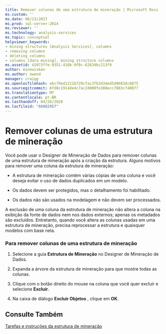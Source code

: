 ```yaml
---
title: Remover colunas de uma estrutura de mineração | Microsoft Docs
ms.custom: ''
ms.date: 06/13/2017
ms.prod: sql-server-2014
ms.reviewer: ''
ms.technology: analysis-services
ms.topic: conceptual
helpviewer_keywords:
- mining structures [Analysis Services], columns
- removing columns
- deleting columns
- columns [data mining], mining structure columns
ms.assetid: 41073ffe-9351-416b-9f0c-62634bc213f9
author: minewiskan
ms.author: owend
manager: craigg
ms.openlocfilehash: ebc79ed1221b729cfac3fb3d34ed5d9683dc6875
ms.sourcegitcommit: 6fd8c1914de4c7ac24900fe388ecc7883c740077
ms.translationtype: MT
ms.contentlocale: pt-BR
ms.lasthandoff: 04/26/2020
ms.locfileid: "66082957"
---
```

# <a name="remove-columns-from-a-mining-structure"></a>Remover colunas de uma estrutura de mineração
  Você pode usar o Designer de Mineração de Dados para remover colunas de uma estrutura de mineração após a criação da estrutura. Alguns motivos para remover uma coluna da estrutura de mineração:  
  
-   A estrutura de mineração contém várias cópias de uma coluna e você deseja evitar o uso de dados duplicados em um modelo.  
  
-   Os dados devem ser protegidos, mas o detalhamento foi habilitado.  
  
-   Os dados não são usados na modelagem e não devem ser processados.  
  
 A exclusão de uma coluna da estrutura de mineração não altera a coluna na exibição da fonte de dados nem nos dados externos; apenas os metadados são excluídos. Entretanto, quando você altera as colunas usadas em uma estrutura de mineração, precisa reprocessar a estrutura e quaisquer modelos com base nela.  
  
### <a name="to-remove-a-column-from-the-mining-structure"></a>Para remover colunas de uma estrutura de mineração  
  
1.  Selecione a guia **Estrutura de Mineração** no Designer de Mineração de Dados.  
  
2.  Expanda a árvore da estrutura de mineração para que mostre todas as colunas.  
  
3.  Clique com o botão direito do mouse na coluna que você quer excluir e selecione **Excluir**.  
  
4.  Na caixa de diálogo **Excluir Objetos** , clique em **OK**.  
  
## <a name="see-also"></a>Consulte Também  
 [Tarefas e instruções da estrutura de mineração](mining-structure-tasks-and-how-tos.md)  
  
  
